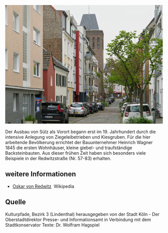 ![Redwitzstraße](./images/05315000-b03-t04/p4.5.jpg)

Der Ausbau von Sülz als Vorort begann erst im 19. Jahrhundert durch die intensive Anlegung von Ziegeleibetrieben und Kiesgruben. Für die hier arbeitende Bevölkerung errichtet der Bauunternehmer Heinrich Wagner 1845 die ersten Wohnhäuser, kleine giebel- und traufständige Backsteinbauten. Aus dieser frühen Zeit haben sich besonders viele Beispiele in der Redwitzstraße (Nr. 57-83) erhalten.

## weitere Informationen

*   [Oskar von Redwitz](https://de.wikipedia.org/wiki/Oskar_von_Redwitz)  Wikipedia

## Quelle

Kulturpfade, Bezirk 3 (Lindenthal)
herausgegeben von der Stadt Köln - Der Oberstadtdirektor
Presse- und Informationsamt in Verbindung mit dem Stadtkonservator
Texte: Dr. Wolfram Hagspiel